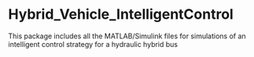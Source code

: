 # Hybrid_Vehicle_IntelligentControl
This package includes all the MATLAB/Simulink files for simulations of an intelligent control strategy for a hydraulic hybrid bus
